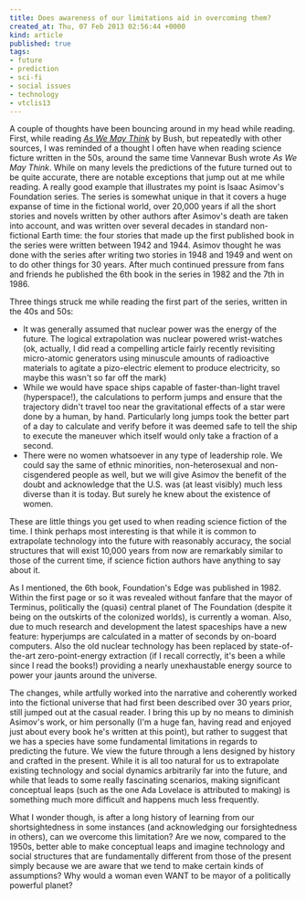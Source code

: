 ```yaml
---
title: Does awareness of our limitations aid in overcoming them?
created_at: Thu, 07 Feb 2013 02:56:44 +0000
kind: article
published: true
tags:
- future
- prediction
- sci-fi
- social issues
- technology
- vtclis13
---
```


A couple of thoughts have been bouncing around in my head while
reading. First, while reading
_[As We May Think](http://www.theatlantic.com/magazine/archive/1945/07/as-we-may-think/303881/)_ by
Bush, but repeatedly with other sources, I was reminded of a thought I
often have when reading science ficture written in the 50s, around the
same time Vannevar Bush wrote _As We May Think_. While on many levels
the predictions of the future turned out to be quite accurate, there
are notable exceptions that jump out at me while reading. A really
good example that illustrates my point is Isaac Asimov's Foundation
series. The series is somewhat unique in that it covers a huge expanse
of time in the fictional world, over 20,000 years if all the short
stories and novels written by other authors after Asimov's death are
taken into account, and was written over several decades in standard
non-fictional Earth time: the four stories that made up the first
published book in the series were written between 1942
and 1944. Asimov thought he was done with the series after writing two
stories in 1948 and 1949 and went on to do other things for 30
years. After much continued pressure from fans and friends he
published the 6th book in the series in 1982 and the 7th
in 1986.

Three things struck me while reading the first part of the series,
written in the 40s and 50s:

- It was generally assumed that nuclear power was the energy of the
  future. The logical extrapolation was nuclear powered wrist-watches
  (ok, actually, I did read a compelling article fairly recently
  revisiting micro-atomic generators using minuscule amounts of
  radioactive materials to agitate a pizo-electric element to produce
  electricity, so maybe this wasn't so far off the mark)
- While we would have space ships capable of faster-than-light travel
  (hyperspace!), the calculations to perform jumps and ensure that the
  trajectory didn't travel too near the gravitational effects of a
  star were done by a human, by hand. Particularly long jumps took the
  better part of a day to calculate and verify before it was deemed
  safe to tell the ship to execute the maneuver which itself would
  only take a fraction of a second.
- There were no women whatsoever in any type of leadership role. We
  could say the same of ethnic minorities, non-heterosexual and
  non-cisgendered people as well, but we will give Asimov the benefit
  of the doubt and acknowledge that the U.S. was (at least visibly)
  much less diverse than it is today. But surely he knew about the
  existence of women.

These are little things you get used to when reading science fiction
of the time. I think perhaps most interesting is that while it is
common to extrapolate technology into the future with reasonably
accuracy, the social structures that will exist 10,000 years from now
are remarkably similar to those of the current time, if science
fiction authors have anything to say about it.

As I mentioned, the 6th book, Foundation's Edge was published
in 1982. Within the first page or so it was revealed without fanfare
that the mayor of Terminus, politically the (quasi) central planet of
The Foundation (despite it being on the outskirts of the colonized
worlds), is currently a woman. Also, due to much research and
development the latest spaceships have a new feature: hyperjumps are
calculated in a matter of seconds by on-board computers. Also the old
nuclear technology has been replaced by state-of-the-art
zero-point-energy extraction (if I recall correctly, it's been a while
since I read the books!) providing a nearly unexhaustable energy
source to power your jaunts around the universe.

The changes, while artfully worked into the narrative and coherently
worked into the fictional universe that had first been described over
30 years prior, still jumped out at the casual reader. I bring this up
by no means to diminish Asimov's work, or him personally (I'm a huge
fan, having read and enjoyed just about every book he's written at
this point), but rather to suggest that we has a species have some
fundamental limitations in regards to predicting the future. We view
the future through a lens designed by history and crafted in the
present. While it is all too natural for us to extrapolate existing
technology and social dynamics arbitrarily far into the future, and
while that leads to some really fascinating scenarios, making
significant conceptual leaps (such as the one Ada Lovelace is
attributed to making) is something much more difficult and happens
much less frequently.

What I wonder though, is after a long history of learning from our
shortsightedness in some instances (and acknowledging our
forsightedness in others), can we overcome this limitation? Are we
now, compared to the 1950s, better able to make conceptual leaps and
imagine technology and social structures that are fundamentally
different from those of the present simply because we are aware that
we tend to make certain kinds of assumptions? Why would a woman even
WANT to be mayor of a politically powerful planet?
